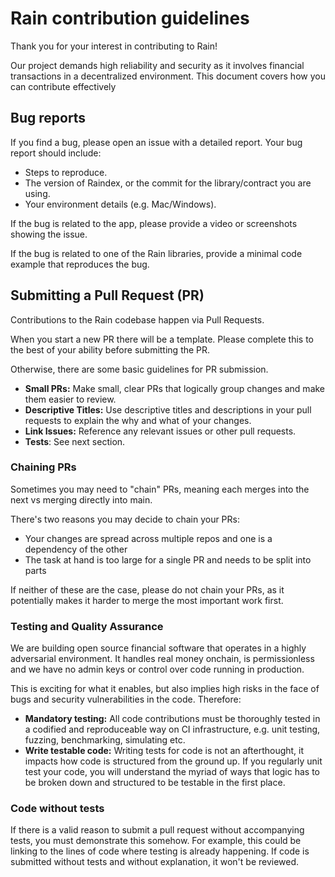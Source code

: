 # Rain contribution guidelines

Thank you for your interest in contributing to Rain!

Our project demands high reliability and security as it involves financial transactions in a decentralized environment. This document covers how you can contribute effectively

## Bug reports

If you find a bug, please open an issue with a detailed report. Your bug report should include:
- Steps to reproduce.
- The version of Raindex, or the commit for the library/contract you are using.
- Your environment details (e.g. Mac/Windows).

If the bug is related to the app, please provide a video or screenshots showing the issue.

If the bug is related to one of the Rain libraries, provide a minimal code example that reproduces the bug.

## Submitting a Pull Request (PR)

Contributions to the Rain codebase happen via Pull Requests.

When you start a new PR there will be a template. Please complete this to the best of your ability before submitting the PR.

Otherwise, there are some basic guidelines for PR submission.

- **Small PRs:** Make small, clear PRs that logically group changes and make them easier to review.
- **Descriptive Titles:** Use descriptive titles and descriptions in your pull requests to explain the why and what of your changes.
- **Link Issues:** Reference any relevant issues or other pull requests.
- **Tests**: See next section.

### Chaining PRs

Sometimes you may need to "chain" PRs, meaning each merges into the next vs merging directly into main.

There's two reasons you may decide to chain your PRs:
- Your changes are spread across multiple repos and one is a dependency of the other
- The task at hand is too large for a single PR and needs to be split into parts

If neither of these are the case, please do not chain your PRs, as it potentially makes it harder to merge the most important work first.

### Testing and Quality Assurance

We are building open source financial software that operates in a highly adversarial environment. It handles real money onchain, is permissionless and we have no admin keys or control over code running in production.

This is exciting for what it enables, but also implies high risks in the face of bugs and security vulnerabilities in the code. Therefore:

- **Mandatory testing:** All code contributions must be thoroughly tested in a codified and reproduceable way on CI infrastructure, e.g. unit testing, fuzzing, benchmarking, simulating etc.
- **Write testable code:** Writing tests for code is not an afterthought, it impacts how code is structured from the ground up. If you regularly unit test your code, you will understand the myriad of ways that logic has to be broken down and structured to be testable in the first place.

### Code without tests
If there is a valid reason to submit a pull request without accompanying tests, you must demonstrate this somehow. For example, this could be linking to the lines of code where testing is already happening. If code is submitted without tests and without explanation, it won't be reviewed.


